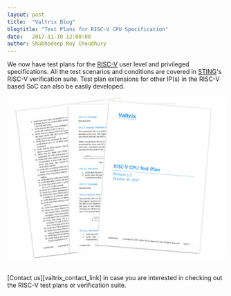 ```yaml
---
layout: post
title:  "Valtrix Blog"
blogtitle: "Test Plans for RISC-V CPU Specification"
date:   2017-11-10 12:00:00
author: Shubhodeep Roy Choudhury
---
```


We now have test plans for the [RISC-V][riscv_link] user level and privileged specifications. All the test scenarios and conditions are covered in [STING][sting_link]'s RISC-V verification suite. Test plan extensions for other IP(s) in the RISC-V based SoC can also be easily developed.<!--more-->

![STINGTestPlan](/assets/img/STING_Test_Plans.png)

<br/>
[Contact us][valtrix_contact_link] in case you are interested in checking out the RISC-V test plans or verification suite.

[sting_link]: http://valtrix.in/sting/
[riscv_link]: http://riscv.org
[valtrix_contact_link]: http://valtrix.in/contact
